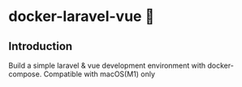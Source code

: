 # docker-laravel-vue 🐳

## Introduction

Build a simple laravel & vue development environment with docker-compose. Compatible with macOS(M1) only
